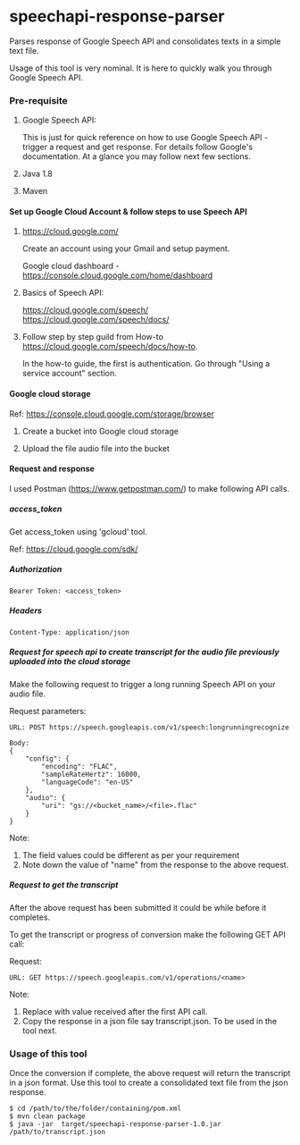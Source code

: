 # speechapi-response-parser
Parses response of Google Speech API and consolidates texts in a simple text file.

Usage of this tool is very nominal. It is here to quickly walk you through Google Speech API.

### Pre-requisite

1. Google Speech API:
 
    This is just for quick reference on how to use Google Speech API - trigger a request and get response.
    For details follow Google's documentation. At a glance you may follow next few sections.

2. Java 1.8

3. Maven

#### Set up Google Cloud Account & follow steps to use Speech API
1. https://cloud.google.com/

   Create an account using your Gmail and setup payment.

   Google cloud dashboard - https://console.cloud.google.com/home/dashboard

2. Basics of Speech API:

    https://cloud.google.com/speech/
    https://cloud.google.com/speech/docs/

3. Follow step by step guild from How-to https://cloud.google.com/speech/docs/how-to.

    In the how-to guide, the first is authentication. Go through "Using a service account" section.
 
#### Google cloud storage

Ref: https://console.cloud.google.com/storage/browser

1. Create a bucket into Google cloud storage

2. Upload the file audio file into the bucket    
     
#### Request and response

I used Postman (https://www.getpostman.com/) to make following API calls.

##### access_token

Get access_token using 'gcloud' tool. 

Ref: https://cloud.google.com/sdk/

##### Authorization
    Bearer Token: <access_token>​

##### Headers
    Content-Type: application/json

##### Request for speech api to create transcript for the audio file previously uploaded into the cloud storage

Make the following request to trigger a long running Speech API on your audio file. 

Request parameters:

    URL: POST https://speech.googleapis.com/v1/speech:longrunningrecognize
    
    Body:
    {
        "config": {
            "encoding": "FLAC",
            "sampleRateHertz": 16000,
            "languageCode": "en-US"
        },
        "audio": {
            "uri": "gs://<bucket_name>/<file>.flac"
        }
    }

Note:

1. The field values could be different as per your requirement 
2. Note down the value of "name" from the response to the above request.


##### Request to get the transcript

After the above request has been submitted it could be while before it completes.

To get the transcript or progress of conversion make the following GET API call:

Request:

    URL: GET https://speech.googleapis.com/v1/operations/<name>​
    
Note: 

1. Replace <name> with value received after the first API call.
2. Copy the response in a json file say transcript.json. To be used in the tool next.


### Usage of this tool
Once the conversion if complete, the above request will return the transcript in a json format. Use this tool to create 
a consolidated text file from the json response.

    $ cd /path/to/the/folder/containing/pom.xml
    $ mvn clean package
    $ java -jar  target/speechapi-response-parser-1.0.jar /path/to/transcript.json
